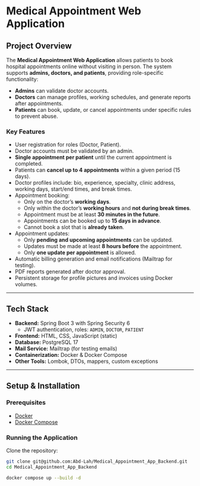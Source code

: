 # Medical Appointment Web Application

## Project Overview
The **Medical Appointment Web Application** allows patients to book hospital appointments online without visiting in person. The system supports **admins, doctors, and patients**, providing role-specific functionality:

- **Admins** can validate doctor accounts.
- **Doctors** can manage profiles, working schedules, and generate reports after appointments.
- **Patients** can book, update, or cancel appointments under specific rules to prevent abuse.

### Key Features
- User registration for roles (Doctor, Patient).
- Doctor accounts must be validated by an admin.
- **Single appointment per patient** until the current appointment is completed.
- Patients can **cancel up to 4 appointments** within a given period (15 days).
- Doctor profiles include: bio, experience, specialty, clinic address, working days, start/end times, and break times.
- Appointment booking:
    - Only on the doctor’s **working days**.
    - Only within the doctor’s **working hours** and **not during break times**.
    - Appointment must be at least **30 minutes in the future**.
    - Appointments can be booked up to **15 days in advance**.
    - Cannot book a slot that is **already taken**.
- Appointment updates:
    - Only **pending and upcoming appointments** can be updated.
    - Updates must be made at least **8 hours before** the appointment.
    - Only **one update per appointment** is allowed.
- Automatic billing generation and email notifications (Mailtrap for testing).
- PDF reports generated after doctor approval.
- Persistent storage for profile pictures and invoices using Docker volumes.



---

## Tech Stack
- **Backend:** Spring Boot 3 with Spring Security 6
    - JWT authentication, roles: `ADMIN`, `DOCTOR`, `PATIENT`
- **Frontend:** HTML, CSS, JavaScript (static)
- **Database:** PostgreSQL 17
- **Mail Service:** Mailtrap (for testing emails)
- **Containerization:** Docker & Docker Compose
- **Other Tools:** Lombok, DTOs, mappers, custom exceptions

---

## Setup & Installation

### Prerequisites
- [Docker](https://www.docker.com/get-started)
- [Docker Compose](https://docs.docker.com/compose/install/)

### Running the Application 
Clone the repository:
```bash
git clone git@github.com:Abd-Lah/Medical_Appointment_App_Backend.git
cd Medical_Appointment_App_Backend

docker compose up --build -d   